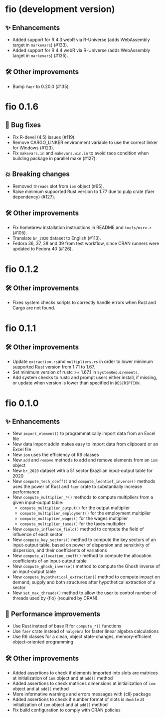 # fio (development version)

## ✨ Enhancements

* Added support for R 4.3 webR via R-Universe (adds WebAssembly target in `markevars`) (#133).
* Added support for R 4.4 webR via R-Universe (adds WebAssembly target in `markevars`) (#135).

## 🛠️ Other improvements

* Bump `faer` to 0.20.0 (#135).

# fio 0.1.6

## 🐞 Bug fixes

* Fix R-devel (4.5) issues (#119).
* Remove CARGO_LINKER environment variable to use the correct linker for Windows (#123).
* Fix `makevars.in` and `makevars.win.in` to avoid race condition when building package in parallel make (#127).

## 💥 Breaking changes

* Removed `threads` slot from `iom` object (#95).
* Raise minimum supported Rust version to 1.77 due to pulp crate (faer dependency) (#127).

## 🛠️ Other improvements

* Fix homebrew installation instructions in README and `tools/msrv.r` (#105).
* Translate `br_2020` dataset to English (#113).
* Fedora 36, 37, 38 and 39 from test workflow, since CRAN runners were updated to Fedora 40 (#126).

# fio 0.1.2

## 🛠️ Other improvements

* Fixes system checks scripts to correctly handle errors when Rust and Cargo are not found.

# fio 0.1.1

## 🛠️ Other improvements

* Update `extraction.rs`and `multipliers.rs` in order to lower minimum supported Rust version from 1.71 to 1.67.
* Set minimum version of rustc >= 1.67.1 in `SystemRequirements`.
* Add system checks to rustc and prompt users either install, if missing, or update when version is lower than specified in `DESCRIPTION`.

# fio 0.1.0

## ✨ Enhancements

* New `import_element()` to programmatically import data from an Excel file
* New data import addin makes easy to import data from clipboard or an Excel file
* New `iom` uses the efficiency of R6 classes
* New `add` and `remove` methods to add and remove elements from an `iom` object
* New `br_2020` dataset with a 51 sector Brazilian input-output table for 2020
* New `compute_tech_coeff()` and `compute_leontief_inverse()` methods uses the power of Rust and `faer` crate to substantially increase performance
* New `compute_multiplier_*()` methods to compute multipliers from a given input-output table:
  * `compute_multiplier_output()` for the output multiplier
  * `compute_multiplier_employment()` for the employment multiplier
  * `compute_multiplier_wages()` for the wages multiplier
  * `compute_multiplier_taxes()` for the taxes multiplier
* New `compute_influence_field()` method to compute the field of influence of each sector
* New `compute_key_sectors()` method to compute the key sectors of an input-output table, based on power of dispersion and sensitivity of dispersion, and their coefficients of variations
* New `compute_allocation_coeff()` method to compute the allocation coefficients of an input-output table
* New `compute_ghosh_inverse()` method to compute the Ghosh inverse of an input-output table
* New `compute_hypothetical_extraction()` method to compute impact on demand, supply and both structures after hypothetical extraction of a sector
* New `set_max_threads()` method to allow the user to control number of threads used by {fio} (required by CRAN).

## 🚀 Performance improvements

* Use Rust instead of base R for `compute_*()` functions
* Use `faer` crate instead of `nalgebra` for faster linear algebra calculations
* Use R6 classes for a clean, object state-changes, memory-efficient object-oriented programming

## 🛠️ Other improvements

* Added assertions to check if elements imported into slots are matrices at initialization of `iom` object and at `add()` method
* Added assertions to check matrices dimensions at initialization of `iom` object and at `add()` method
* More informative warnings and errors messages with {cli} package
* Added assertions to check if number format of slots is `double` at initialization of `iom` object and at `add()` method
* Fix build configuration to comply with CRAN policies
